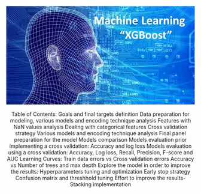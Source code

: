 <center>
<img src="xgboost2.JPG">

Table of Contents:
Goals and final targets definition
Data preparation for modeling, various models and encoding technique analysis
Features with NaN values analysis
Dealing with categorical features
Cross validation strategy
Various models and encoding technique analysis
Final panel preparation for the model
Models comparison
Models evaluation prior implementing a cross validation: Accuracy and log loss
Models evaluation using a cross validation: Accuracy, Log loss, Recall, Precision, F-score and AUC
Learning Curves:
Train data errors vs Cross validation errors
Accuracy vs Number of trees and max depth
Explore the model in order to improve the results:
Hyperparameters tuning and optimization
Early stop strategy
Confusion matrix and threshhold tuning
Effort to improve the results-Stacking implementation
